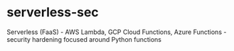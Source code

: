 # serverless-sec
Serverless (FaaS) - AWS Lambda, GCP Cloud Functions, Azure Functions - security hardening focused around Python functions
